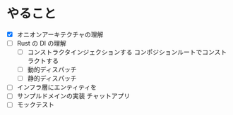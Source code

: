 # やること

- [x] オニオンアーキテクチャの理解
- [ ] Rust の DI の理解
  - [ ] コンストラクタインジェクションする コンポジションルートでコンストラクトする
  - [ ] 動的ディスパッチ
  - [ ] 静的ディスパッチ
- [ ] インフラ層にエンティティを
- [ ] サンプルドメインの実装
      チャットアプリ
- [ ] モックテスト
